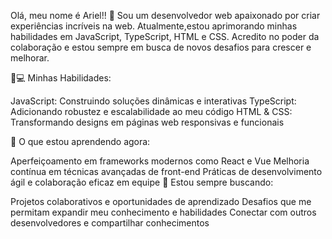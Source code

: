 Olá, meu nome é Ariel!! 👋
Sou um desenvolvedor web apaixonado por criar experiências incríveis na web. 
Atualmente,estou aprimorando minhas habilidades em JavaScript, TypeScript, HTML e CSS. 
Acredito no poder da colaboração e estou sempre em busca de novos desafios para crescer e melhorar.

🚀💻 Minhas Habilidades:

JavaScript: Construindo soluções dinâmicas e interativas
TypeScript: Adicionando robustez e escalabilidade ao meu código
HTML & CSS: Transformando designs em páginas web responsivas e funcionais

📕 O que estou aprendendo agora:

Aperfeiçoamento em frameworks modernos como React e Vue
Melhoria contínua em técnicas avançadas de front-end
Práticas de desenvolvimento ágil e colaboração eficaz em equipe
💾 Estou sempre buscando:

Projetos colaborativos e oportunidades de aprendizado
Desafios que me permitam expandir meu conhecimento e habilidades
Conectar com outros desenvolvedores e compartilhar conhecimentos

